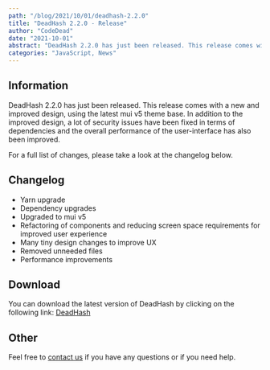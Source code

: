```yaml
---
path: "/blog/2021/10/01/deadhash-2.2.0"
title: "DeadHash 2.2.0 - Release"
author: "CodeDead"
date: "2021-10-01"
abstract: "DeadHash 2.2.0 has just been released. This release comes with a new and improved design, using the latest mui v5 theme base..."
categories: "JavaScript, News"
---
```

## Information

DeadHash 2.2.0 has just been released. This release comes with a new and improved design, using the latest mui v5 theme base.
In addition to the improved design, a lot of security issues have been fixed in terms of dependencies and the overall performance of the user-interface has also been improved.

For a full list of changes, please take a look at the changelog below.

## Changelog

* Yarn upgrade
* Dependency upgrades
* Upgraded to mui v5
* Refactoring of components and reducing screen space requirements for improved user experience
* Many tiny design changes to improve UX
* Removed unneeded files
* Performance improvements

## Download

You can download the latest version of DeadHash by clicking on the following link:
[DeadHash](https://codedead.com/software/deadhash)

## Other

Feel free to [contact us](/contact) if you have any questions or if you need help.
